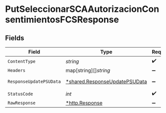 # PutSeleccionarSCAAutorizacionConsentimientosFCSResponse


## Fields

| Field                                                                         | Type                                                                          | Required                                                                      | Description                                                                   |
| ----------------------------------------------------------------------------- | ----------------------------------------------------------------------------- | ----------------------------------------------------------------------------- | ----------------------------------------------------------------------------- |
| `ContentType`                                                                 | *string*                                                                      | :heavy_check_mark:                                                            | N/A                                                                           |
| `Headers`                                                                     | map[string][]*string*                                                         | :heavy_minus_sign:                                                            | N/A                                                                           |
| `ResponseUpdatePSUData`                                                       | [*shared.ResponseUpdatePSUData](../../models/shared/responseupdatepsudata.md) | :heavy_minus_sign:                                                            | HTTP/1.1 200 Ok                                                               |
| `StatusCode`                                                                  | *int*                                                                         | :heavy_check_mark:                                                            | N/A                                                                           |
| `RawResponse`                                                                 | [*http.Response](https://pkg.go.dev/net/http#Response)                        | :heavy_minus_sign:                                                            | N/A                                                                           |